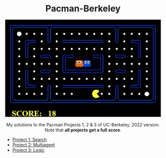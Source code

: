 <h1 align="center">Pacman-Berkeley</h1>

<p align="center">
    <img src="pacman.gif" width=750>
</p>

<p align="center">
    My solutions to the Pacman Projects 1, 2 &amp; 3 of UC-Berkeley, 2022 version. Note that <b>all projects get a full score</b>.
</p>

* [Project 1: Search](https://inst.eecs.berkeley.edu/~cs188/sp22/project1/)
* [Project 2: Multiagent](https://inst.eecs.berkeley.edu/~cs188/sp22/project2/)
* [Project 3: Logic](https://inst.eecs.berkeley.edu/~cs188/sp22/project3/)
